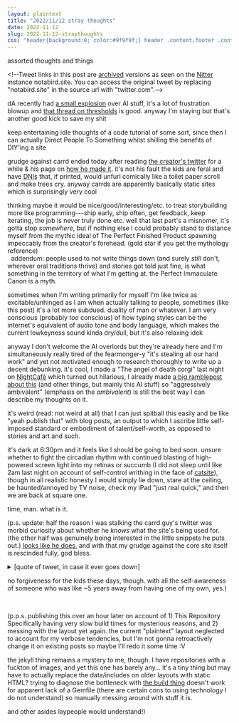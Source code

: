 ```yaml
---
layout: plaintext
title: "2022/11/12 stray thoughts"
date: 2022-11-12
slug: 2022-11-12-straythoughts
css: "header{background:0; color:#9f9f9f;} header .content,footer .content{font-size:.85em;} main{font-family:consolas,monospace;} h1{font-size:1em;} .date,#nomore{display:none;} ::selection{background:#efefef; color:inherit;} @media (prefers-color-scheme:dark){::selection {background:#404040;}} main .content p{font-size:.75em; margin:1.45em 0;} #comment{color:#808080;} .en:after{content:'—';} summary{font-size:.75em; cursor:pointer;} blockquote p{margin:.5em 0 !important;} .quot{font-family:sans-serif;} #cite{margin-top:.5em; font-size:.75em;}"
---
```

<p id="nomore">assorted thoughts and things</p><!--more-->

<p id="comment">&lt;!--Tweet links in this post are <a href="https://web.archive.org/">archived</a> versions as seen on the <a href="https://nitter.net/about">Nitter</a> instance notabird.site. You can access the original tweet by replacing "notabird.site" in the source url with "twitter.com".--&gt;</p>

dA recently had [a small explosion](https://www.deviantart.com/a-flyleaf/status-update/Not-going-anywhere-1-Im-936635412) over AI stuff, it's a lot of frustration blowup and [that thread on thresholds](https://web.archive.org/web/20221107134537/https://notabird.site/garius/status/1588115310124539904) is good. anyway I'm staying but that's another good kick to save my shit

keep entertaining idle thoughts of a code tutorial of some sort, since then I can actually Direct People To Something whilst shilling the benefits of DIY'ing a site

grudge against carrd ended today after reading [the creator's twitter](https://notabird.site/ajlkn) for a while & his page on [how he made it](https://themakingof.carrd.co/). it's not his fault the kids are feral and have <abbr title="do not interact">DNIs</abbr> that, if printed, would unfurl comically like a toilet paper scroll and make trees cry. anyway carrds are apparently basically static sites which is surprisingly very cool

thinking maybe it would be nice/good/interesting/etc. to treat storybuilding more like programming<span class="en">---</span>ship early, ship often, get feedback, keep iterating, the job is never truly done etc. well that last part's a misnomer, it's gotta stop *somewhere*, but if nothing else I could probably stand to distance myself from the mythic ideal of The Perfect Finished Product spawning impeccably from the creator's forehead. (gold star if you get the mythology reference)  
&nbsp;&nbsp;addendum: people used to not write things down (and surely *still* don't, wherever oral traditions thrive) and stories got told just fine, is what something in the territory of what I'm getting at. the Perfect Immaculate Canon is a myth.

sometimes when I'm writing primarily for myself I'm like twice as excitable/unhinged as I am when actually talking to people, sometimes (like this post) it's a lot more subdued. duality of man or whatever. I am very conscious (probably *too* conscious) of how typing styles can be the internet's equivalent of audio tone and body language, which makes the current lowkeyness sound kinda dry/dull, but it's also relaxing idek

anyway I don't welcome the AI overlords but they're already here and I'm simultaneously really tired of the fearmonger-y "it's stealing all our hard work" and yet not motivated enough to research thoroughly to write up a decent debunking. it's cool, I made a "The angel of death corgi" last night on [NightCafé](https://nightcafe.studio/) which turned out hilarious, I already made [a big ramblepost about this](2022-09-12-post) (and other things, but mainly this AI stuff) so "aggressively ambivalent" (emphasis on the *ambivalent*) is still the best way I can describe my thoughts on it.

it's weird (read: not weird at all) that I can just spitball this easily and be like "yeah publish that" with blog posts, an output to which I ascribe little self-imposed standard or embodiment of talent/self-worth, as opposed to stories and art and such.

it's dark at 6:30pm and it feels like I should be going to bed soon. unsure whether to fight the circadian rhythm with continued blasting of high-powered screen light into my retinas or succumb (I did not sleep until like 2am last night on account of self-control writhing in the face of [catsite](https://mweor.net/)), though in all realistic honesty I would simply lie down, stare at the ceiling, be haunted/annoyed by TV noise, check my iPad "just real quick," and then we are back at square one.

time, man. what is it.

(p.s. update: half the reason I was stalking the carrd guy's twitter was morbid curiosity about whether he *knows* what the site's being used for. (the other half was genuinely being interested in the little snippets he puts out.) [looks like he does](https://notabird.site/ajlkn/status/1487855718480986115), and with that my grudge against the core site itself is rescinded fully, god bless.

<details><summary>[quote of tweet, in case it ever goes down]</summary>
<blockquote><p class="quot">Honestly looking back at this code has been nothing short of inspiring</p>
<p class="quot">Who would've thought a guy who started out making simple website templates would eventually go on to build the #1 platform for stanning anime characters</p>
<p id="cite"><span class="en">—</span><a href="https://web.archive.org/web/2/https://notabird.site/ajlkn/status/1487855718480986115">@ajlkn, creator of carrd; January 30, 2022</a></p></blockquote>
</details>

no forgiveness for the kids these days, though. with all the self-awareness of someone who was like ~5 years away from having one of my own, yes.)

&nbsp;

(p.p.s. publishing this over an hour later on account of 1) This Repository Specifically having very slow build times for mysterious reasons, and 2) messing with the layout yet again. the current "plaintext" layout neglected to account for my verbose tendencies, but I'm not gonna retroactively change it on existing posts so maybe I'll redo it some time :V

the jekyll thing remains a mystery to me, though. I have repositories with a fuckton of images, and yet this one has barely any.\.. it's a tiny thing but may have to actually replace the data/includes on older layouts with static HTML? trying to diagnose the bottleneck with [the build thing](https://carlosbecker.com/posts/jekyll-build-time/) doesn't work for apparent lack of a Gemfile (there are certain cons to using technology I do not understand) so manually messing around with stuff it is.

and other asides laypeople would understand!)